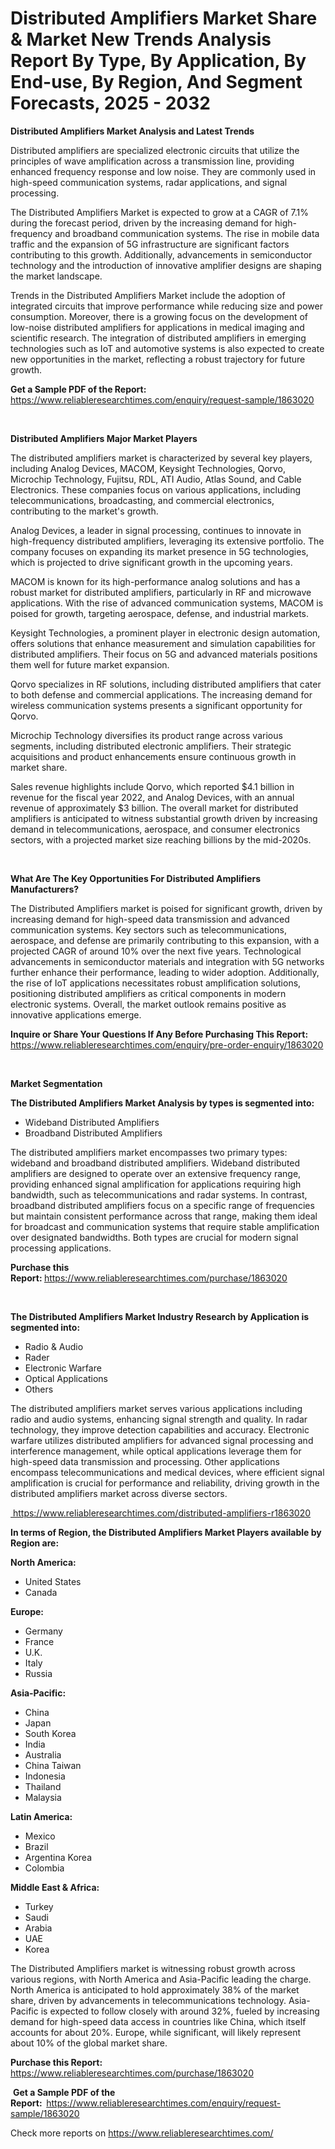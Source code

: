 <p><h1>Distributed Amplifiers Market Share & Market New Trends Analysis Report By Type, By Application, By End-use, By Region, And Segment Forecasts, 2025 - 2032</h1></p><p><strong>Distributed Amplifiers Market Analysis and Latest Trends</strong></p>
<p><p>Distributed amplifiers are specialized electronic circuits that utilize the principles of wave amplification across a transmission line, providing enhanced frequency response and low noise. They are commonly used in high-speed communication systems, radar applications, and signal processing.</p><p>The Distributed Amplifiers Market is expected to grow at a CAGR of 7.1% during the forecast period, driven by the increasing demand for high-frequency and broadband communication systems. The rise in mobile data traffic and the expansion of 5G infrastructure are significant factors contributing to this growth. Additionally, advancements in semiconductor technology and the introduction of innovative amplifier designs are shaping the market landscape.</p><p>Trends in the Distributed Amplifiers Market include the adoption of integrated circuits that improve performance while reducing size and power consumption. Moreover, there is a growing focus on the development of low-noise distributed amplifiers for applications in medical imaging and scientific research. The integration of distributed amplifiers in emerging technologies such as IoT and automotive systems is also expected to create new opportunities in the market, reflecting a robust trajectory for future growth.</p></p>
<p><strong>Get a Sample PDF of the Report:&nbsp;</strong> <a href="https://www.reliableresearchtimes.com/enquiry/request-sample/1863020?utm_campaign=2308&utm_medium=2&utm_source=Github&utm_content=ia&utm_term=11022025&utm_id=distributed-amplifiers">https://www.reliableresearchtimes.com/enquiry/request-sample/1863020</a></p>
<p>&nbsp;</p>
<p><strong>Distributed Amplifiers Major Market Players</strong></p>
<p><p>The distributed amplifiers market is characterized by several key players, including Analog Devices, MACOM, Keysight Technologies, Qorvo, Microchip Technology, Fujitsu, RDL, ATI Audio, Atlas Sound, and Cable Electronics. These companies focus on various applications, including telecommunications, broadcasting, and commercial electronics, contributing to the market's growth.</p><p>Analog Devices, a leader in signal processing, continues to innovate in high-frequency distributed amplifiers, leveraging its extensive portfolio. The company focuses on expanding its market presence in 5G technologies, which is projected to drive significant growth in the upcoming years.</p><p>MACOM is known for its high-performance analog solutions and has a robust market for distributed amplifiers, particularly in RF and microwave applications. With the rise of advanced communication systems, MACOM is poised for growth, targeting aerospace, defense, and industrial markets.</p><p>Keysight Technologies, a prominent player in electronic design automation, offers solutions that enhance measurement and simulation capabilities for distributed amplifiers. Their focus on 5G and advanced materials positions them well for future market expansion.</p><p>Qorvo specializes in RF solutions, including distributed amplifiers that cater to both defense and commercial applications. The increasing demand for wireless communication systems presents a significant opportunity for Qorvo.</p><p>Microchip Technology diversifies its product range across various segments, including distributed electronic amplifiers. Their strategic acquisitions and product enhancements ensure continuous growth in market share.</p><p>Sales revenue highlights include Qorvo, which reported $4.1 billion in revenue for the fiscal year 2022, and Analog Devices, with an annual revenue of approximately $3 billion. The overall market for distributed amplifiers is anticipated to witness substantial growth driven by increasing demand in telecommunications, aerospace, and consumer electronics sectors, with a projected market size reaching billions by the mid-2020s.</p></p>
<p>&nbsp;</p>
<p><strong>What Are The Key Opportunities For Distributed Amplifiers Manufacturers?</strong></p>
<p><p>The Distributed Amplifiers market is poised for significant growth, driven by increasing demand for high-speed data transmission and advanced communication systems. Key sectors such as telecommunications, aerospace, and defense are primarily contributing to this expansion, with a projected CAGR of around 10% over the next five years. Technological advancements in semiconductor materials and integration with 5G networks further enhance their performance, leading to wider adoption. Additionally, the rise of IoT applications necessitates robust amplification solutions, positioning distributed amplifiers as critical components in modern electronic systems. Overall, the market outlook remains positive as innovative applications emerge.</p></p>
<p><strong>Inquire or Share Your Questions If Any Before Purchasing This Report:</strong> <a href="https://www.reliableresearchtimes.com/enquiry/pre-order-enquiry/1863020?utm_campaign=2308&utm_medium=2&utm_source=Github&utm_content=ia&utm_term=11022025&utm_id=distributed-amplifiers">https://www.reliableresearchtimes.com/enquiry/pre-order-enquiry/1863020</a></p>
<p>&nbsp;</p>
<p><strong>Market Segmentation</strong></p>
<p><strong>The Distributed Amplifiers Market Analysis by types is segmented into:</strong></p>
<p><ul><li>Wideband Distributed Amplifiers</li><li>Broadband Distributed Amplifiers</li></ul></p>
<p><p>The distributed amplifiers market encompasses two primary types: wideband and broadband distributed amplifiers. Wideband distributed amplifiers are designed to operate over an extensive frequency range, providing enhanced signal amplification for applications requiring high bandwidth, such as telecommunications and radar systems. In contrast, broadband distributed amplifiers focus on a specific range of frequencies but maintain consistent performance across that range, making them ideal for broadcast and communication systems that require stable amplification over designated bandwidths. Both types are crucial for modern signal processing applications.</p></p>
<p><strong>Purchase this Report:&nbsp;</strong><a href="https://www.reliableresearchtimes.com/purchase/1863020?utm_campaign=2308&utm_medium=2&utm_source=Github&utm_content=ia&utm_term=11022025&utm_id=distributed-amplifiers">https://www.reliableresearchtimes.com/purchase/1863020</a></p>
<p>&nbsp;</p>
<p><strong>The Distributed Amplifiers Market Industry Research by Application is segmented into:</strong></p>
<p><ul><li>Radio & Audio</li><li>Rader</li><li>Electronic Warfare</li><li>Optical Applications</li><li>Others</li></ul></p>
<p><p>The distributed amplifiers market serves various applications including radio and audio systems, enhancing signal strength and quality. In radar technology, they improve detection capabilities and accuracy. Electronic warfare utilizes distributed amplifiers for advanced signal processing and interference management, while optical applications leverage them for high-speed data transmission and processing. Other applications encompass telecommunications and medical devices, where efficient signal amplification is crucial for performance and reliability, driving growth in the distributed amplifiers market across diverse sectors.</p></p>
<p><a href="https://www.reliableresearchtimes.com/distributed-amplifiers-r1863020?utm_campaign=2308&utm_medium=2&utm_source=Github&utm_content=ia&utm_term=11022025&utm_id=distributed-amplifiers">&nbsp;https://www.reliableresearchtimes.com/distributed-amplifiers-r1863020</a></p>
<p><strong>In terms of Region, the Distributed Amplifiers Market Players available by Region are:</strong></p>
<p>
    <p> <strong> North America: </strong>
        <ul>
            <li>United States</li>
            <li>Canada</li>
        </ul>
        </p> 
    <p> <strong> Europe: </strong>
        <ul>
            <li>Germany</li>
            <li>France</li>
            <li>U.K.</li>
            <li>Italy</li>
            <li>Russia</li>
        </ul>
        </p> 
    <p> <strong> Asia-Pacific: </strong>
        <ul>
            <li>China</li>
            <li>Japan</li>
            <li>South Korea</li>
            <li>India</li>
            <li>Australia</li>
            <li>China Taiwan</li>
            <li>Indonesia</li>
            <li>Thailand</li>
            <li>Malaysia</li>
        </ul>
        </p> 
    <p> <strong> Latin America: </strong>
        <ul>
            <li>Mexico</li>
            <li>Brazil</li>
            <li>Argentina Korea</li>
            <li>Colombia</li>
        </ul>
        </p> 
    <p> <strong> Middle East & Africa: </strong>
        <ul>
            <li>Turkey</li>
            <li>Saudi</li>
            <li>Arabia</li>
            <li>UAE</li>
            <li>Korea</li>
        </ul>
    </p>
    </p>
<p><p>The Distributed Amplifiers market is witnessing robust growth across various regions, with North America and Asia-Pacific leading the charge. North America is anticipated to hold approximately 38% of the market share, driven by advancements in telecommunications technology. Asia-Pacific is expected to follow closely with around 32%, fueled by increasing demand for high-speed data access in countries like China, which itself accounts for about 20%. Europe, while significant, will likely represent about 10% of the global market share.</p></p>
<p><strong>Purchase this Report: </strong><a href="https://www.reliableresearchtimes.com/purchase/1863020?utm_campaign=2308&utm_medium=2&utm_source=Github&utm_content=ia&utm_term=11022025&utm_id=distributed-amplifiers">https://www.reliableresearchtimes.com/purchase/1863020</a></p>
<p>&nbsp;<strong>Get a Sample PDF of the Report:&nbsp;&nbsp;</strong><a href="https://www.reliableresearchtimes.com/enquiry/request-sample/1863020?utm_campaign=2308&utm_medium=2&utm_source=Github&utm_content=ia&utm_term=11022025&utm_id=distributed-amplifiers">https://www.reliableresearchtimes.com/enquiry/request-sample/1863020</a></p>
<p><strong></strong></p>
<p>Check more reports on <a href="https://www.reliableresearchtimes.com/?utm_campaign=2308&utm_medium=2&utm_source=Github&utm_content=ia&utm_term=11022025&utm_id=distributed-amplifiers">https://www.reliableresearchtimes.com/</a></p>